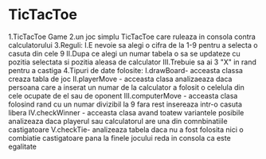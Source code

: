 # TicTacToe 
1.TicTacToe Game
2.un joc simplu TicTacToe care ruleaza in consola contra calculatorului 
3.Reguli: I.E nevoie sa alegi o cifra de la 1-9 pentru a selecta o casuta din cele 9
		  II.Dupa ce alegi un numar tabela o sa se updateze cu pozitia selectata si pozitia aleasa de calculator
		  III.Trebuie sa ai 3 "X" in rand pentru a castiga
4.Tipuri de date folosite:
		  I.drawBoard- acceasta classa creaza tabla de joc
		  II.playerMove - acceasta clasa analizaeaza daca persoana care a inserat un numar de la calculator a folosit o celelula din cele ocupate de el sau de oponent
		  III.computerMove - acceasta clasa folosind rand cu un numar divizibil la 9 fara rest insereaza intr-o casuta libera 
		  IV.checkWinner - acceasta clasa avand toatew variantele posibile analizeaza daca playerul sau calculatorul are una din comnbinatiile castigatoare
		  V.checkTie- analizeaza tabela daca nu a fost folosita nici o combiatie castigatoare pana la finele jocului reda in consola ca este egalitate